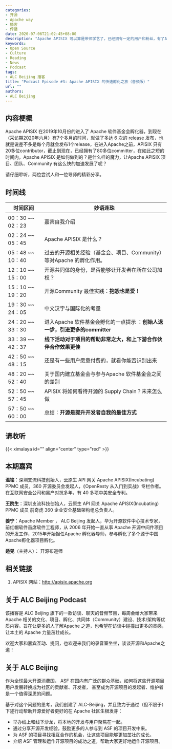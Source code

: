 ```yaml
---
categories:
- 开源
- Apache way
- 播客
- 传播
date: 2020-07-06T21:02:45+08:00
description: "Apache APISIX 可以算是带师学艺了，已经拥有一定的用户和粉丝，有了Apache 这样的开源背书，可以说是如鱼得水，不仅发展和壮大了自己的Community，也赢得了国际的声誉和口碑。可能找不到第二条路能够让 APISIX 有如此的迅速成长的道路了！"
keywords:
- Open Source
- Culture
- Reading
- News
- Podcast
tags:
- ALC Beijing 播客
title: "Podcast Episode #3: Apache APISIX 的快速孵化之旅（音频版）"
url: ""
authors:
- ALC Beijing 
---
```


## 内容梗概

Apache APISIX 在2019年10月份的进入了 Apache 软件基金会孵化器，到现在（采访期2020年六月）有7个多月的时间，就做了多达 6 次的 release 发布，也就是说差不多是每个月就会发布1个release，在进入Apache之前，APISIX 只有20多位contributor，截止到现在，已经拥有了80多位committer，在如此之短的时间内，Apache APISIX 是如何做到的？是什么样的魔力，让Apache APISIX 项目、团队、Community 有这么快的加速发展了呢？

请仔细聆听，两位尝试人和一位导师的精彩分享。

## 时间线

| 时间区间         | 妙语连珠                                                     |
| ---------------- | ------------------------------------------------------------ |
| 00：30 ~~ 02：23 | 嘉宾自我介绍                                                 |
| 02：24 ~~ 05：45 | Apache APISIX 是什么？                                       |
| 05：48 ~~ 10：40 | 过去的开源相关经验（基金会、项目、Community）等对Apache 的孵化作用。 |
| 12：10 ~~ 15：00 | 开源共同体的身份，是否能够让开发者在所在公司加权？           |
| 15：10 ~~ 19：20 | 开源Community 最佳实践：**抱怨也是爱！**                     |
| 19：30 ~~ 24：05 | 中文汉字与国际化的考量                                       |
| 24：20 ~~ 33：30 | 进入Apache 软件基金会孵化的一点提示 ：**创始人退一步，引进更多的committer** |
| 33：39 ~~ 42：37 | **线下活动对于项目的帮助非常之大，和上下游合作伙伴合作效果更佳** |
| 42：50 ~~ 48：15 | 还是有一些用户愿意付费的，就看你能否识别出来                 |
| 48：20 ~~ 52：40 | 关于国内建立基金会与参与Apache 软件基金会之间的差别          |
| 52：50 ~~ 57：45 | APISIX 将如何看待开源的 Supply Chain？未来怎么做             |
| 57：50 ~~ 60：00 | 总结：**开源是提升开发者自我的最佳方式**                     |

## 请收听

{{< ximalaya id="" align="center" type="red" >}}

## 本期嘉宾

**温铭**：深圳支流科技创始人，云原生 API 网关 Apache APISIX(Incubating) PPMC 成员，360 开源委员会发起人，《OpenResty 从入门到实战》专栏作者。在互联网安全公司和黑产对抗多年，有 40 多项中美安全专利。

**王院生**：深圳支流科技创始人，云原生 API 网关 Apache APISIX(Incubating) PPMC 成员
前奇虎 360 企业安全基础架构组总负责人。

**姜宁**：Apache Member ， ALC Beijing 发起人，华为开源软件中心技术专家，前红帽软件首席软件工程师，从 2006 年开始一直从事 Apache 开源中间件项目的开发工作，2015年开始担任Apache 孵化器导师，参与孵化了多个源于中国Apache孵化器项目孵化。

**适兕**（主持人）： 开源布道师

## 相关链接

1. APISIX 网站：http://apisix.apache.org

## 关于 ALC Beijing Podcast

该播客是 ALC Beijing 旗下的一款访谈、聊天的音频节目，每周会给大家带来Apache 相关的文化、项目、孵化、共同体（Community）建设、技术/架构等优质内容。旨在让更多的人了解Apache 之道，也希望在访谈中碰撞出更多的灵感，让本土的 Apache 力量茁壮成长。

欢迎大家和嘉宾互动、提问，也欢迎来我们的录音室坐坐，谈谈开源和Apache之道！

## 关于 ALC Beijing

作为全球最大开源消费国， ASF 在国内有广泛的群众基础，如何将这些开源项目用户发展转换成为社区的贡献者、开发者， 甚至成为开源项目的发起者、维护者是一个值得深思的问题。

基于对这个问题的思考，我们创建了 ALC-Beijing，并且致力于通过（但不限于）下述行动帮助开源爱好者更好的在 Apache 社区生根发芽：

- 举办线上和线下沙龙，将本地的开发与用户聚焦在一起。
- 通过分享开源开发经验，鼓励更多的人参与到 ASF 的项目开发中来。
- 为 ASF 的项目寻找相互合作的机会，让这些项目能够更加茁壮的成长。
- 介绍 ASF 管理和运作开源项目的成功之道，帮助大家更好地运作开源项目。